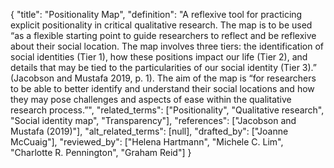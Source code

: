 {
    "title": "Positionality Map",
    "definition": "A reflexive tool for practicing explicit positionality in critical qualitative research. The map is to be used “as a flexible starting point to guide researchers to reflect and be reflexive about their social location. The map involves three tiers: the identification of social identities (Tier 1), how these positions impact our life (Tier 2), and details that may be tied to the particularities of our social identity (Tier 3).” (Jacobson and Mustafa 2019, p. 1). The aim of the map is “for researchers to be able to better identify and understand their social locations and how they may pose challenges and aspects of ease within the qualitative research process.”",
    "related_terms": ["Positionality", "Qualitative research", "Social identity map", "Transparency"],
    "references": ["Jacobson and Mustafa (2019)"],
    "alt_related_terms": [null],
    "drafted_by": ["Joanne McCuaig"],
    "reviewed_by": ["Helena Hartmann", "Michele C. Lim", "Charlotte R. Pennington", "Graham Reid"]
  }
